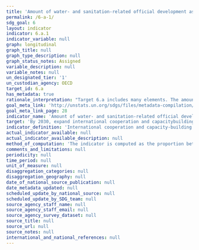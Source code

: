 ```yaml
---
title: 'Amount of water- and sanitation-related official development assistance that is part of a government-coordinated spending plan'
permalink: /6-a-1/
sdg_goal: 6
layout: indicator
indicator: 6.a.1
indicator_variable: null
graph: longitudinal
graph_title: null
graph_type_description: null
graph_status_notes: Assigned
variable_description: null
variable_notes: null
un_designated_tier: '1'
un_custodian_agency: OECD
target_id: 6.a
has_metadata: true
rationale_interpretation: "Target 6.a includes many elements. The amount of water and sanitation-related Official Development Assistance (ODA) is a quantifiable measurement as a proxy for \"international cooperation and capacity development support\" in financial terms, because this data are readily available from the Creditor Reporting System (CRS) of the Organisation for Economic Co-operation and Development (OECD). \nIt is essential to be able to assess ODA in proportion with information about the government coordinated spending plan in proportion of ODA to gain a better understanding of how much countries depend/rely on ODA and highlighting countries total water and sanitation budgets over time."
goal_meta_link: 'http://unstats.un.org/sdgs/files/metadata-compilation/Metadata-Goal-6.pdf'
goal_meta_link_page: 28
indicator_name: 'Amount of water- and sanitation-related official development assistance that is part of a government-coordinated spending plan'
target: 'By 2030, expand international cooperation and capacitybuilding support to developing countries in water- and sanitation-related activities and programmes, including water harvesting, desalination, water efficiency, wastewater treatment, recycling and reuse technologies.'
indicator_definition: 'International cooperation and capacity-building support implies aid (most of it quantifiable) in the form of grants or loans by external support agencies. The amount of water and sanitation-related Official Development Assistance (ODA) can be used as a proxy for this, captured by the Creditor Reporting System (CRS) of the Organisation for Economic Co-operation and Development (OECD). Realising that the role of ODA in international cooperation is evolving and that a broad range of stakeholders is involved in "international cooperation and capacity development support", it is envisaged that this indicator will evolve and will be further qualified during the SDG period. UN-Water is working together with OECD to align the proposed indicator and methodology with OECD work. Official Development Assistance (ODA) is defined as flows of official financing administered with the promotion of the economic development and welfare of developing countries as the main objective, and which are concessional in character with a grant element of at least 25 per cent (using a fixed 10 per cent rate of discount). By convention, ODA flows comprise contributions of donor government agencies, at all levels, to developing countries ("bilateral ODA") and to multilateral institutions. ODA receipts comprise disbursements by bilateral donors and multilateral institutions. Lending by export credit agencies''with the pure purpose of export promotion''is excluded (OECD source IMF 2003). A government coordinated spending plan is defined as a financing plan/budget for the water and sanitation sector, clearly assessing the available sources of finance and strategies for financing future needs.'
actual_indicator_available: null
actual_indicator_available_description: null
method_of_computation: 'The indicator is computed as the proportion between the amount of water and sanitation related Official Development Assistance a government receives, and the total amount budgeted for water and sanitation in a government coordinated spending plan.'
comments_and_limitations: null
periodicity: null
time_period: null
unit_of_measure: null
disaggregation_categories: null
disaggregation_geography: null
date_of_national_source_publication: null
date_metadata_updated: null
scheduled_update_by_national_source: null
scheduled_update_by_SDG_team: null
source_agency_staff_name: null
source_agency_staff_email: null
source_agency_survey_dataset: null
source_title: null
source_url: null
source_notes: null
international_and_national_references: null
---
```

